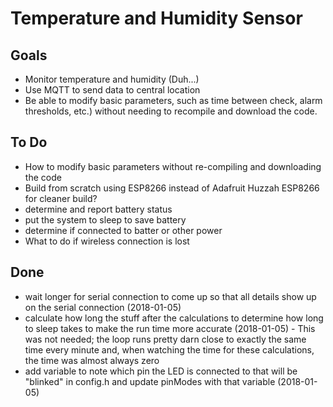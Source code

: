 # Temperature and Humidity Sensor

## Goals
* Monitor temperature and humidity (Duh...)
* Use MQTT to send data to central location
* Be able to modify basic parameters, such as time between check, alarm thresholds, etc.) without needing to recompile and download the code.

## To Do
* How to modify basic parameters without re-compiling and downloading the code
* Build from scratch using ESP8266 instead of Adafruit Huzzah ESP8266 for cleaner build?
* determine and report battery status
* put the system to sleep to save battery
* determine if connected to batter or other power
* What to do if wireless connection is lost

## Done
* wait longer for serial connection to come up so that all details show up on the serial connection (2018-01-05)
* calculate how long the stuff after the calculations to determine how long to sleep takes to make the run time more accurate (2018-01-05) - This was not needed; the loop runs pretty darn close to exactly the same time every minute and, when watching the time for these calculations, the time was almost always zero
* add variable to note which pin the LED is connected to that will be "blinked" in config.h and update pinModes with that variable (2018-01-05)
